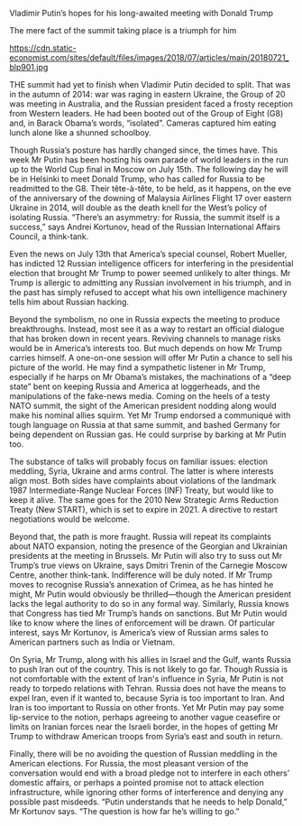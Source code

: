 Vladimir Putin’s hopes for his long-awaited meeting with Donald Trump

The mere fact of the summit taking place is a triumph for him

https://cdn.static-economist.com/sites/default/files/images/2018/07/articles/main/20180721_blp901.jpg

THE summit had yet to finish when Vladimir Putin decided to split. That was in the autumn of 2014: war was raging in eastern Ukraine, the Group of 20 was meeting in Australia, and the Russian president faced a frosty reception from Western leaders. He had been booted out of the Group of Eight (G8) and, in Barack Obama’s words, “isolated”. Cameras captured him eating lunch alone like a shunned schoolboy.

Though Russia’s posture has hardly changed since, the times have. This week Mr Putin has been hosting his own parade of world leaders in the run up to the World Cup final in Moscow on July 15th. The following day he will be in Helsinki to meet Donald Trump, who has called for Russia to be readmitted to the G8. Their tête-à-tête, to be held, as it happens, on the eve of the anniversary of the downing of Malaysia Airlines Flight 17 over eastern Ukraine in 2014, will double as the death knell for the West’s policy of isolating Russia. “There’s an asymmetry: for Russia, the summit itself is a success,” says Andrei Kortunov, head of the Russian International Affairs Council, a think-tank.

Even the news on July 13th that America’s special counsel, Robert Mueller, has indicted 12 Russian intelligence officers for interfering in the presidential election that brought Mr Trump to power seemed unlikely to alter things. Mr Trump is allergic to admitting any Russian involvement in his triumph, and in the past has simply refused to accept what his own intelligence machinery tells him about Russian hacking.

Beyond the symbolism, no one in Russia expects the meeting to produce breakthroughs. Instead, most see it as a way to restart an official dialogue that has broken down in recent years. Reviving channels to manage risks would be in America’s interests too. But much depends on how Mr Trump carries himself. A one-on-one session will offer Mr Putin a chance to sell his picture of the world. He may find a sympathetic listener in Mr Trump, especially if he harps on Mr Obama’s mistakes, the machinations of a “deep state” bent on keeping Russia and America at loggerheads, and the manipulations of the fake-news media. Coming on the heels of a testy NATO summit, the sight of the American president nodding along would make his nominal allies squirm. Yet Mr Trump endorsed a communiqué with tough language on Russia at that same summit, and bashed Germany for being dependent on Russian gas. He could surprise by barking at Mr Putin too.

The substance of talks will probably focus on familiar issues: election meddling, Syria, Ukraine and arms control. The latter is where interests align most. Both sides have complaints about violations of the landmark 1987 Intermediate-Range Nuclear Forces (INF) Treaty, but would like to keep it alive. The same goes for the 2010 New Strategic Arms Reduction Treaty (New START), which is set to expire in 2021. A directive to restart negotiations would be welcome.

Beyond that, the path is more fraught. Russia will repeat its complaints about NATO expansion, noting the presence of the Georgian and Ukrainian presidents at the meeting in Brussels. Mr Putin will also try to suss out Mr Trump’s true views on Ukraine, says Dmitri Trenin of the Carnegie Moscow Centre, another think-tank. Indifference will be duly noted. If Mr Trump moves to recognise Russia’s annexation of Crimea, as he has hinted he might, Mr Putin would obviously be thrilled—though the American president lacks the legal authority to do so in any formal way. Similarly, Russia knows that Congress has tied Mr Trump’s hands on sanctions. But Mr Putin would like to know where the lines of enforcement will be drawn. Of particular interest, says Mr Kortunov, is America’s view of Russian arms sales to American partners such as India or Vietnam.

On Syria, Mr Trump, along with his allies in Israel and the Gulf, wants Russia to push Iran out of the country. This is not likely to go far. Though Russia is not comfortable with the extent of Iran's influence in Syria, Mr Putin is not ready to torpedo relations with Tehran. Russia does not have the means to expel Iran, even if it wanted to, because Syria is too important to Iran. And Iran is too important to Russia on other fronts. Yet Mr Putin may pay some lip-service to the notion, perhaps agreeing to another vague ceasefire or limits on Iranian forces near the Israeli border, in the hopes of getting Mr Trump to withdraw American troops from Syria’s east and south in return.

Finally, there will be no avoiding the question of Russian meddling in the American elections. For Russia, the most pleasant version of the conversation would end with a broad pledge not to interfere in each others’ domestic affairs, or perhaps a pointed promise not to attack election infrastructure, while ignoring other forms of interference and denying any possible past misdeeds. “Putin understands that he needs to help Donald,” Mr Kortunov says. “The question is how far he’s willing to go.”